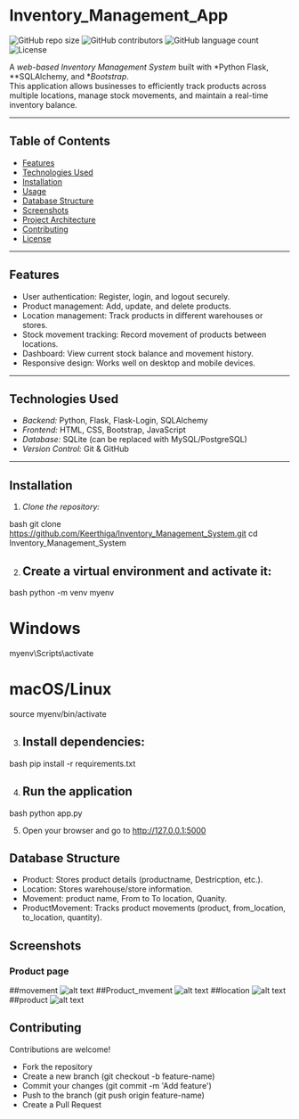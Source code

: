 # Inventory_Management_App

![GitHub repo size](https://img.shields.io/github/repo-size/Keerthiga/Inventory_Management_App)
![GitHub contributors](https://img.shields.io/github/contributors/Keerthiga/Inventory_Management_App)
![GitHub language count](https://img.shields.io/github/languages/count/Keerthiga/Inventory_Management_App)
![License](https://img.shields.io/github/license/Keerthiga/Inventory_Management_App)

A *web-based Inventory Management System* built with *Python Flask, **SQLAlchemy, and **Bootstrap*.  
This application allows businesses to efficiently track products across multiple locations, manage stock movements, and maintain a real-time inventory balance.

---

## Table of Contents

- [Features](#features)  
- [Technologies Used](#technologies-used)  
- [Installation](#installation)  
- [Usage](#usage)  
- [Database Structure](#database-structure)  
- [Screenshots](#screenshots)  
- [Project Architecture](#project-architecture)  
- [Contributing](#contributing)  
- [License](#license)

---

## Features

- User authentication: Register, login, and logout securely.  
- Product management: Add, update, and delete products.  
- Location management: Track products in different warehouses or stores.  
- Stock movement tracking: Record movement of products between locations.  
- Dashboard: View current stock balance and movement history.  
- Responsive design: Works well on desktop and mobile devices.

---

## Technologies Used

- *Backend:* Python, Flask, Flask-Login, SQLAlchemy  
- *Frontend:* HTML, CSS, Bootstrap, JavaScript  
- *Database:* SQLite (can be replaced with MySQL/PostgreSQL)  
- *Version Control:* Git & GitHub  

---

## Installation

1. *Clone the repository:*


bash
git clone https://github.com/Keerthiga/Inventory_Management_System.git
cd Inventory_Management_System


2. ## Create a virtual environment and activate it:


bash
python -m venv myenv
# Windows
myenv\Scripts\activate
# macOS/Linux
source myenv/bin/activate


3. ## Install dependencies:


bash
pip install -r requirements.txt


4. ## Run the application

bash
python app.py

5. Open your browser and go to http://127.0.0.1:5000

## Database Structure
- Product: Stores product details (productname, Destricption, etc.).
- Location: Stores warehouse/store information.
- Movement: product name, From to To location, Quanity.
- ProductMovement: Tracks product movements (product, from_location, to_location, quantity).

## Screenshots

### Product page
##movement
![alt text](<report.png>)
##Product_mvement
![alt text](movements.png)
##location
![alt text](locations.png)
##product
![alt text](product.png)

## Contributing 

Contributions are welcome!

- Fork the repository
- Create a new branch (git checkout -b feature-name)
- Commit your changes (git commit -m 'Add feature')
- Push to the branch (git push origin feature-name)
- Create a Pull Request
